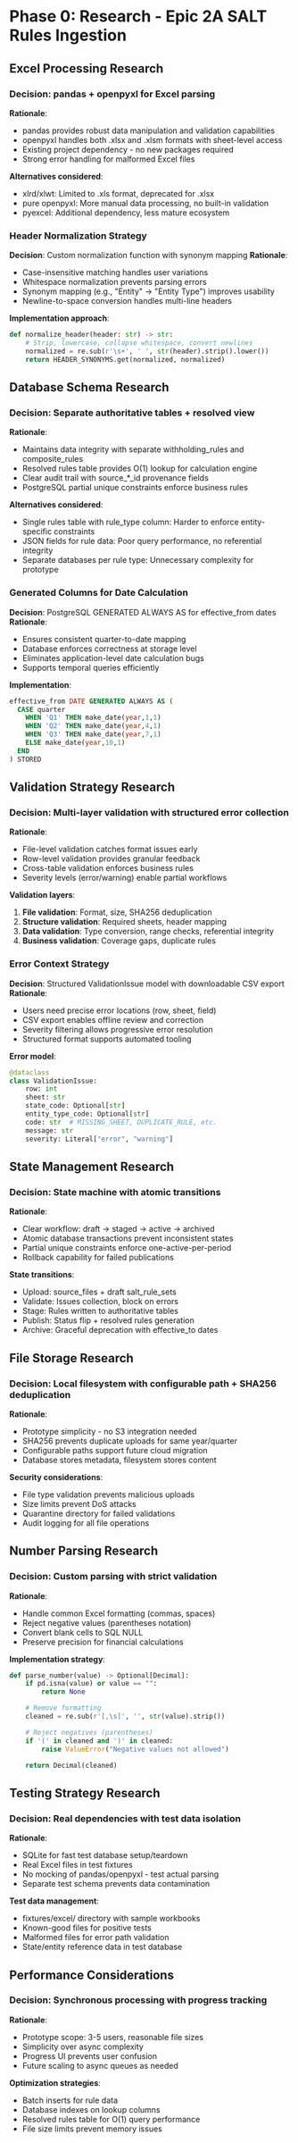 # Phase 0: Research - Epic 2A SALT Rules Ingestion

## Excel Processing Research

### Decision: pandas + openpyxl for Excel parsing
**Rationale**:
- pandas provides robust data manipulation and validation capabilities
- openpyxl handles both .xlsx and .xlsm formats with sheet-level access
- Existing project dependency - no new packages required
- Strong error handling for malformed Excel files

**Alternatives considered**:
- xlrd/xlwt: Limited to .xls format, deprecated for .xlsx
- pure openpyxl: More manual data processing, no built-in validation
- pyexcel: Additional dependency, less mature ecosystem

### Header Normalization Strategy
**Decision**: Custom normalization function with synonym mapping
**Rationale**:
- Case-insensitive matching handles user variations
- Whitespace normalization prevents parsing errors
- Synonym mapping (e.g., "Entity" → "Entity Type") improves usability
- Newline-to-space conversion handles multi-line headers

**Implementation approach**:
```python
def normalize_header(header: str) -> str:
    # Strip, lowercase, collapse whitespace, convert newlines
    normalized = re.sub(r'\s+', ' ', str(header).strip().lower())
    return HEADER_SYNONYMS.get(normalized, normalized)
```

## Database Schema Research

### Decision: Separate authoritative tables + resolved view
**Rationale**:
- Maintains data integrity with separate withholding_rules and composite_rules
- Resolved rules table provides O(1) lookup for calculation engine
- Clear audit trail with source_*_id provenance fields
- PostgreSQL partial unique constraints enforce business rules

**Alternatives considered**:
- Single rules table with rule_type column: Harder to enforce entity-specific constraints
- JSON fields for rule data: Poor query performance, no referential integrity
- Separate databases per rule type: Unnecessary complexity for prototype

### Generated Columns for Date Calculation
**Decision**: PostgreSQL GENERATED ALWAYS AS for effective_from dates
**Rationale**:
- Ensures consistent quarter-to-date mapping
- Database enforces correctness at storage level
- Eliminates application-level date calculation bugs
- Supports temporal queries efficiently

**Implementation**:
```sql
effective_from DATE GENERATED ALWAYS AS (
  CASE quarter
    WHEN 'Q1' THEN make_date(year,1,1)
    WHEN 'Q2' THEN make_date(year,4,1)
    WHEN 'Q3' THEN make_date(year,7,1)
    ELSE make_date(year,10,1)
  END
) STORED
```

## Validation Strategy Research

### Decision: Multi-layer validation with structured error collection
**Rationale**:
- File-level validation catches format issues early
- Row-level validation provides granular feedback
- Cross-table validation enforces business rules
- Severity levels (error/warning) enable partial workflows

**Validation layers**:
1. **File validation**: Format, size, SHA256 deduplication
2. **Structure validation**: Required sheets, header mapping
3. **Data validation**: Type conversion, range checks, referential integrity
4. **Business validation**: Coverage gaps, duplicate rules

### Error Context Strategy
**Decision**: Structured ValidationIssue model with downloadable CSV export
**Rationale**:
- Users need precise error locations (row, sheet, field)
- CSV export enables offline review and correction
- Severity filtering allows progressive error resolution
- Structured format supports automated tooling

**Error model**:
```python
@dataclass
class ValidationIssue:
    row: int
    sheet: str
    state_code: Optional[str]
    entity_type_code: Optional[str]
    code: str  # MISSING_SHEET, DUPLICATE_RULE, etc.
    message: str
    severity: Literal["error", "warning"]
```

## State Management Research

### Decision: State machine with atomic transitions
**Rationale**:
- Clear workflow: draft → staged → active → archived
- Atomic database transactions prevent inconsistent states
- Partial unique constraints enforce one-active-per-period
- Rollback capability for failed publications

**State transitions**:
- Upload: source_files + draft salt_rule_sets
- Validate: Issues collection, block on errors
- Stage: Rules written to authoritative tables
- Publish: Status flip + resolved rules generation
- Archive: Graceful deprecation with effective_to dates

## File Storage Research

### Decision: Local filesystem with configurable path + SHA256 deduplication
**Rationale**:
- Prototype simplicity - no S3 integration needed
- SHA256 prevents duplicate uploads for same year/quarter
- Configurable paths support future cloud migration
- Database stores metadata, filesystem stores content

**Security considerations**:
- File type validation prevents malicious uploads
- Size limits prevent DoS attacks
- Quarantine directory for failed validations
- Audit logging for all file operations

## Number Parsing Research

### Decision: Custom parsing with strict validation
**Rationale**:
- Handle common Excel formatting (commas, spaces)
- Reject negative values (parentheses notation)
- Convert blank cells to SQL NULL
- Preserve precision for financial calculations

**Implementation strategy**:
```python
def parse_number(value) -> Optional[Decimal]:
    if pd.isna(value) or value == "":
        return None

    # Remove formatting
    cleaned = re.sub(r'[,\s]', '', str(value).strip())

    # Reject negatives (parentheses)
    if '(' in cleaned and ')' in cleaned:
        raise ValueError("Negative values not allowed")

    return Decimal(cleaned)
```

## Testing Strategy Research

### Decision: Real dependencies with test data isolation
**Rationale**:
- SQLite for fast test database setup/teardown
- Real Excel files in test fixtures
- No mocking of pandas/openpyxl - test actual parsing
- Separate test schema prevents data contamination

**Test data management**:
- fixtures/excel/ directory with sample workbooks
- Known-good files for positive tests
- Malformed files for error path validation
- State/entity reference data in test database

## Performance Considerations

### Decision: Synchronous processing with progress tracking
**Rationale**:
- Prototype scope: 3-5 users, reasonable file sizes
- Simplicity over async complexity
- Progress UI prevents user confusion
- Future scaling to async queues as needed

**Optimization strategies**:
- Batch inserts for rule data
- Database indexes on lookup columns
- Resolved rules table for O(1) query performance
- File size limits prevent memory issues